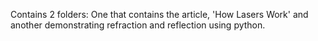 Contains 2 folders: One that contains the article, 'How Lasers Work' and another demonstrating refraction and reflection using python.
